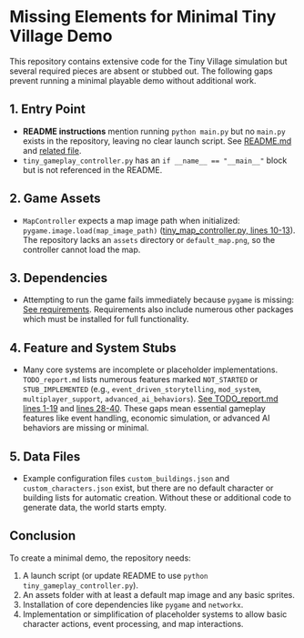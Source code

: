 # Missing Elements for Minimal Tiny Village Demo

This repository contains extensive code for the Tiny Village simulation but several required pieces are absent or stubbed out. The following gaps prevent running a minimal playable demo without additional work.

## 1. Entry Point
- **README instructions** mention running `python main.py` but no `main.py` exists in the repository, leaving no clear launch script. See [README.md](README.md#L58-L61) and [related file](path/to/file#L1-L3).
- `tiny_gameplay_controller.py` has an `if __name__ == "__main__"` block but is not referenced in the README.

## 2. Game Assets
- `MapController` expects a map image path when initialized: `pygame.image.load(map_image_path)` ([tiny_map_controller.py, lines 10-13](./tiny_map_controller.py#L10-L13)). The repository lacks an `assets` directory or `default_map.png`, so the controller cannot load the map.

## 3. Dependencies
- Attempting to run the game fails immediately because `pygame` is missing: [See requirements](https://example.com/requirements). Requirements also include numerous other packages which must be installed for full functionality.

## 4. Feature and System Stubs
- Many core systems are incomplete or placeholder implementations. `TODO_report.md` lists numerous features marked `NOT_STARTED` or `STUB_IMPLEMENTED` (e.g., `event_driven_storytelling`, `mod_system`, `multiplayer_support`, `advanced_ai_behaviors`). [See TODO_report.md lines 1-19](#TODO_report.md) and [lines 28-40](#TODO_report.md). These gaps mean essential gameplay features like event handling, economic simulation, or advanced AI behaviors are missing or minimal.

## 5. Data Files
- Example configuration files `custom_buildings.json` and `custom_characters.json` exist, but there are no default character or building lists for automatic creation. Without these or additional code to generate data, the world starts empty.

## Conclusion
To create a minimal demo, the repository needs:
1. A launch script (or update README to use `python tiny_gameplay_controller.py`).
2. An assets folder with at least a default map image and any basic sprites.
3. Installation of core dependencies like `pygame` and `networkx`.
4. Implementation or simplification of placeholder systems to allow basic character actions, event processing, and map interactions.
